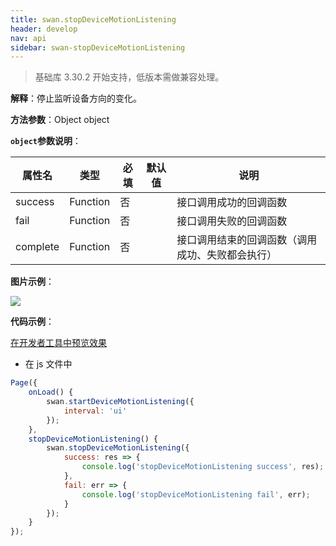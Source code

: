 ```yaml
---
title: swan.stopDeviceMotionListening
header: develop
nav: api
sidebar: swan-stopDeviceMotionListening
---
```


 

> 基础库 3.30.2 开始支持，低版本需做兼容处理。  

**解释**：停止监听设备方向的变化。

**方法参数**：Object object

**`object`参数说明**：

|属性名 |类型  |必填 | 默认值 |说明|
|---- | ---- | ---- | ----|----|
|success |Function  |  否 | |  接口调用成功的回调函数|
|fail  |  Function |   否 | |  接口调用失败的回调函数|
|complete |   Function |   否  | |接口调用结束的回调函数（调用成功、失败都会执行）|

**图片示例**：

<div class="m-doc-custom-examples">
    <div class="m-doc-custom-examples-correct">
        <img src="https://b.bdstatic.com/miniapp/images/stopDeviceMotionListening.gif">
    </div>
    <div class="m-doc-custom-examples-correct">
        <img src=" ">
    </div>
    <div class="m-doc-custom-examples-correct">
        <img src=" ">
    </div>     
</div>

**代码示例**：

<a href="swanide://fragment/23ea056d902c300fbb5fa59b7dcd2ef31569483021022" title="在开发者工具中预览效果" target="_self">在开发者工具中预览效果</a>


* 在 js 文件中

```js
Page({
    onLoad() {
        swan.startDeviceMotionListening({
            interval: 'ui'
        });
    },
    stopDeviceMotionListening() {
        swan.stopDeviceMotionListening({
            success: res => {
                console.log('stopDeviceMotionListening success', res);
            },
            fail: err => {
                console.log('stopDeviceMotionListening fail', err);
            }
        });
    }
});
```